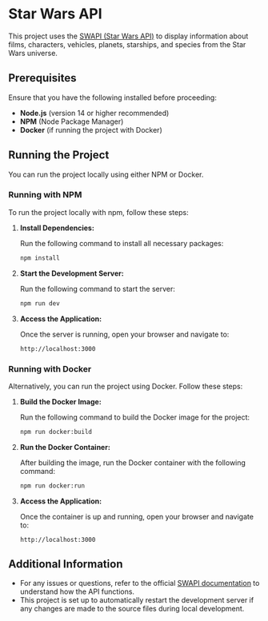 # Star Wars API

This project uses the [SWAPI (Star Wars API)](https://swapi.dev/api/) to display information about films, characters, vehicles, planets, starships, and species from the Star Wars universe.

## Prerequisites

Ensure that you have the following installed before proceeding:

- **Node.js** (version 14 or higher recommended)
- **NPM** (Node Package Manager)
- **Docker** (if running the project with Docker)

## Running the Project

You can run the project locally using either NPM or Docker.

### Running with NPM

To run the project locally with npm, follow these steps:

1. **Install Dependencies:**

   Run the following command to install all necessary packages:

   ```bash
   npm install
   ```

2. **Start the Development Server:**

   Run the following command to start the server:

   ```bash
   npm run dev
   ```

3. **Access the Application:**

   Once the server is running, open your browser and navigate to:

   ```
   http://localhost:3000
   ```

### Running with Docker

Alternatively, you can run the project using Docker. Follow these steps:

1. **Build the Docker Image:**

   Run the following command to build the Docker image for the project:

   ```bash
   npm run docker:build
   ```

2. **Run the Docker Container:**

   After building the image, run the Docker container with the following command:

   ```bash
   npm run docker:run
   ```

3. **Access the Application:**

   Once the container is up and running, open your browser and navigate to:

   ```
   http://localhost:3000
   ```

## Additional Information

- For any issues or questions, refer to the official [SWAPI documentation](https://swapi.dev/documentation) to understand how the API functions.
- This project is set up to automatically restart the development server if any changes are made to the source files during local development.
